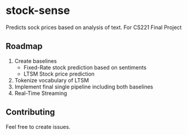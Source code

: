 # stock-sense
Predicts sock prices based on analysis of text. For CS221 Final Project

## Roadmap
1. Create baselines
   * Fixed-Rate stock prediction based on sentiments
   * LTSM Stock price prediction
2. Tokenize vocabulary of LTSM
3. Implement final single pipeline including both baselines
4. Real-Time Streaming

## Contributing
Feel free to create issues.
